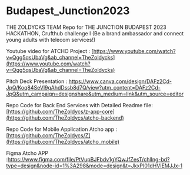 # Budapest_Junction2023
THE ZOLDYCKS TEAM Repo for THE JUNCTION BUDAPEST 2023 HACKATHON, Crufthub challenge I (Be a brand ambassador and connect young adults with telecom services!)

Youtube video for ATCHO Project : [https://www.youtube.com/watch?v=Qgg5qsUbaVg&ab_channel=TheZoldycks](https://www.youtube.com/watch?v=Qgg5qsUbaVg&ab_channel=TheZoldycks)

Pitch Deck Presentation : https://www.canva.com/design/DAFz2Cd-JpQ/Koq84SeVl9qAhdDssb8d7Q/view?utm_content=DAFz2Cd-JpQ&utm_campaign=designshare&utm_medium=link&utm_source=editor

Repo Code for Back End Services with Detailed Readme file: [https://github.com/TheZoldycs/z-app-core](https://github.com/TheZoldycs/atcho-backend)

Repo Code for Mobile Application Atcho app : [https://github.com/TheZoldycs/Z](https://github.com/TheZoldycs/atcho_mobile)

Figma Atcho APP :https://www.figma.com/file/PtVupBJFbdv1gYQwJfZesT/chllng-bd?type=design&node-id=1%3A298&mode=design&t=JkxPI01dHVIEMJJx-1
